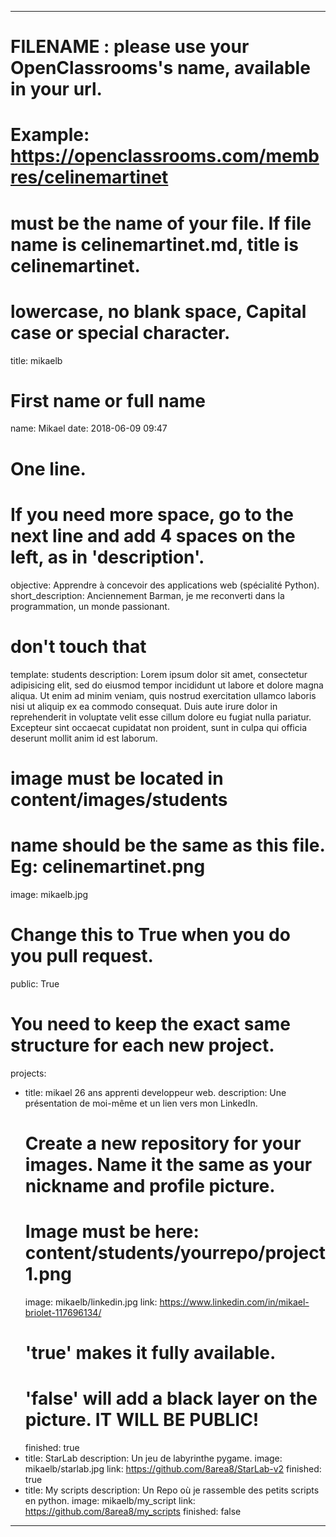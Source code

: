 ---

# FILENAME : please use your OpenClassrooms's name, available in your url.
# Example: https://openclassrooms.com/membres/celinemartinet
# must be the name of your file. If file name is celinemartinet.md, title is celinemartinet.
# lowercase, no blank space, Capital case or special character.
title: mikaelb

# First name or full name
name: Mikael
date: 2018-06-09 09:47

# One line.
# If you need more space, go to the next line and add 4 spaces on the left, as in 'description'.
objective: Apprendre à concevoir des applications web (spécialité Python).
short_description: Anciennement Barman, je me reconverti dans la programmation, un monde passionant.
# don't touch that
template: students
description:
    Lorem ipsum dolor sit amet, consectetur adipisicing elit, sed do eiusmod
    tempor incididunt ut labore et dolore magna aliqua. Ut enim ad minim veniam,
    quis nostrud exercitation ullamco laboris nisi ut aliquip ex ea commodo
    consequat. Duis aute irure dolor in reprehenderit in voluptate velit esse
    cillum dolore eu fugiat nulla pariatur. Excepteur sint occaecat cupidatat non
    proident, sunt in culpa qui officia deserunt mollit anim id est laborum.
# image must be located in content/images/students
# name should be the same as this file. Eg: celinemartinet.png
image: mikaelb.jpg

# Change this to True when you do you pull request.
public: True

# You need to keep the exact same structure for each new project.
projects:
  - title: mikael 26 ans apprenti developpeur web.
    description: Une présentation de moi-même et un lien vers mon LinkedIn.
    # Create a new repository for your images. Name it the same as your nickname and profile picture.
    # Image must be here: content/students/yourrepo/project1.png
    image: mikaelb/linkedin.jpg
    link: https://www.linkedin.com/in/mikael-briolet-117696134/
    # 'true' makes it fully available.
    # 'false' will add a black layer on the picture. IT WILL BE PUBLIC!
    finished: true
  - title: StarLab
    description: Un jeu de labyrinthe pygame.
    image: mikaelb/starlab.jpg
    link: https://github.com/8area8/StarLab-v2
    finished: true
  - title: My scripts
    description: Un Repo où je rassemble des petits scripts en python.
    image: mikaelb/my_script
    link: https://github.com/8area8/my_scripts
    finished: false
---